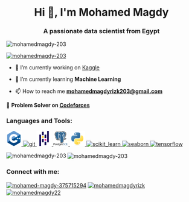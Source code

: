 <h1 align="center">Hi 👋, I'm Mohamed Magdy</h1>
<h3 align="center">A passionate data scientist from Egypt</h3>

<p align="left"> <img src="https://komarev.com/ghpvc/?username=mohamedmagdy-203&label=Profile%20views&color=0e75b6&style=flat" alt="mohamedmagdy-203" /> </p>

<p align="left"> <a href="https://github.com/ryo-ma/github-profile-trophy"><img src="https://github-profile-trophy.vercel.app/?username=mohamedmagdy-203" alt="mohamedmagdy-203" /></a> </p>

- 🔭 I’m currently working on [Kaggle](https://www.kaggle.com/mohamedmagdyrizk)

- 🌱 I’m currently learning **Machine Learning**

- 📫 How to reach me **mohamedmagdyrizk203@gmail.com**

🔹 **Problem Solver on [Codeforces](https://codeforces.com/profile/Mohamed_Magdy0)**



<h3 align="left">Languages and Tools:</h3>
<p align="left"> <a href="https://www.w3schools.com/cpp/" target="_blank" rel="noreferrer"> <img src="https://raw.githubusercontent.com/devicons/devicon/master/icons/cplusplus/cplusplus-original.svg" alt="cplusplus" width="40" height="40"/> </a> <a href="https://git-scm.com/" target="_blank" rel="noreferrer"> <img src="https://www.vectorlogo.zone/logos/git-scm/git-scm-icon.svg" alt="git" width="40" height="40"/> </a> <a href="https://pandas.pydata.org/" target="_blank" rel="noreferrer"> <img src="https://raw.githubusercontent.com/devicons/devicon/2ae2a900d2f041da66e950e4d48052658d850630/icons/pandas/pandas-original.svg" alt="pandas" width="40" height="40"/> </a> <a href="https://www.postgresql.org" target="_blank" rel="noreferrer"> <img src="https://raw.githubusercontent.com/devicons/devicon/master/icons/postgresql/postgresql-original-wordmark.svg" alt="postgresql" width="40" height="40"/> </a> <a href="https://www.python.org" target="_blank" rel="noreferrer"> <img src="https://raw.githubusercontent.com/devicons/devicon/master/icons/python/python-original.svg" alt="python" width="40" height="40"/> </a> <a href="https://scikit-learn.org/" target="_blank" rel="noreferrer"> <img src="https://upload.wikimedia.org/wikipedia/commons/0/05/Scikit_learn_logo_small.svg" alt="scikit_learn" width="40" height="40"/> </a> <a href="https://seaborn.pydata.org/" target="_blank" rel="noreferrer"> <img src="https://seaborn.pydata.org/_images/logo-mark-lightbg.svg" alt="seaborn" width="40" height="40"/> </a> <a href="https://www.tensorflow.org" target="_blank" rel="noreferrer"> <img src="https://www.vectorlogo.zone/logos/tensorflow/tensorflow-icon.svg" alt="tensorflow" width="40" height="40"/> </a> </p>

<p><img align="left" src="https://github-readme-stats.vercel.app/api/top-langs?username=mohamedmagdy-203&show_icons=true&locale=en&layout=compact" alt="mohamedmagdy-203" /></p>

<p>&nbsp;<img align="center" src="https://github-readme-stats.vercel.app/api?username=mohamedmagdy-203&show_icons=true&locale=en" alt="mohamedmagdy-203" /></p>

<h3 align="left">Connect with me:</h3>
<p align="left">
<a href="https://linkedin.com/in/mohamed-magdy-375715294" target="blank"><img align="center" src="https://raw.githubusercontent.com/rahuldkjain/github-profile-readme-generator/master/src/images/icons/Social/linked-in-alt.svg" alt="mohamed-magdy-375715294" height="30" width="40" /></a>
<a href="https://kaggle.com/mohamedmagdyrizk" target="blank"><img align="center" src="https://raw.githubusercontent.com/rahuldkjain/github-profile-readme-generator/master/src/images/icons/Social/kaggle.svg" alt="mohamedmagdyrizk" height="30" width="40" /></a>
<a href="https://www.hackerrank.com/mohamedmagdy22" target="blank"><img align="center" src="https://raw.githubusercontent.com/rahuldkjain/github-profile-readme-generator/master/src/images/icons/Social/hackerrank.svg" alt="mohamedmagdy22" height="30" width="40" /></a>
</p>

